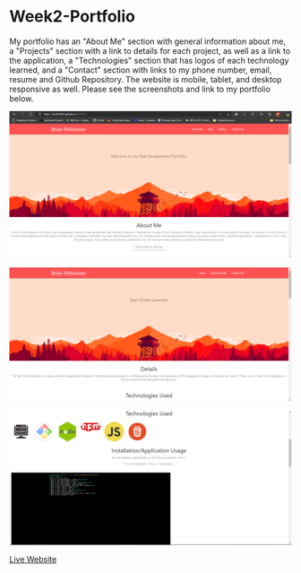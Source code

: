 # Week2-Portfolio

My portfolio has an "About Me" section with general information about me, a "Projects" section with a link to details for each project, as well as a link to the application, a "Technologies" section that has logos of each technology learned, and a "Contact" section with links to my phone number, email, resume and Github Repository. The website is mobile, tablet, and desktop responsive as well. Please see the screenshots and link to my portfolio below.







![Screenshot1](images/screenshotone.PNG)



![Screenshot2](images/screenshottwo.PNG)


![Screenshot3](images/screenshothree.PNG)



[Live Website](https://brob92993.github.io/Portfolio/)
